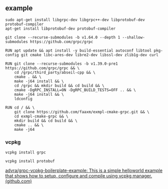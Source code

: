 
## example

```
sudo apt-get install libgrpc-dev libgrpc++-dev libprotobuf-dev protobuf-compiler
apt-get install libprotobuf-dev protobuf-compiler

git clone --recurse-submodules -b v1.64.0 --depth 1 --shallow-submodules https://github.com/grpc/grpc

```


```
RUN apt update && apt install -y build-essential autoconf libtool pkg-config git cmake libc-ares-dev libre2-dev libssl-dev zlib1g-dev curl

RUN git clone --recurse-submodules -b v1.39.0-pre1 https://github.com/grpc/grpc && \
    cd /grpc/third_party/abseil-cpp && \
    cmake . && \
    make -j64 install && \
    cd /grpc && mkdir build && cd build && \
    cmake -DgRPC_INSTALL=ON -DgRPC_BUILD_TESTS=OFF .. && \
    make -j64 install && \
    ldconfig

RUN cd / && \
    git clone https://github.com/faaxm/exmpl-cmake-grpc.git && \
    cd exmpl-cmake-grpc && \
    mkdir build && cd build && \
    cmake .. && \
    make -j64
```


### vcpkg

```
vcpkg install grpc

vcpkg install protobuf

```

[advra/grpc-vcpkg-boilerplate-example: This is a simple helloworld example that shows how to setup, configure and compile using vcpkg manager. (github.com)](https://github.com/advra/grpc-vcpkg-boilerplate-example)

